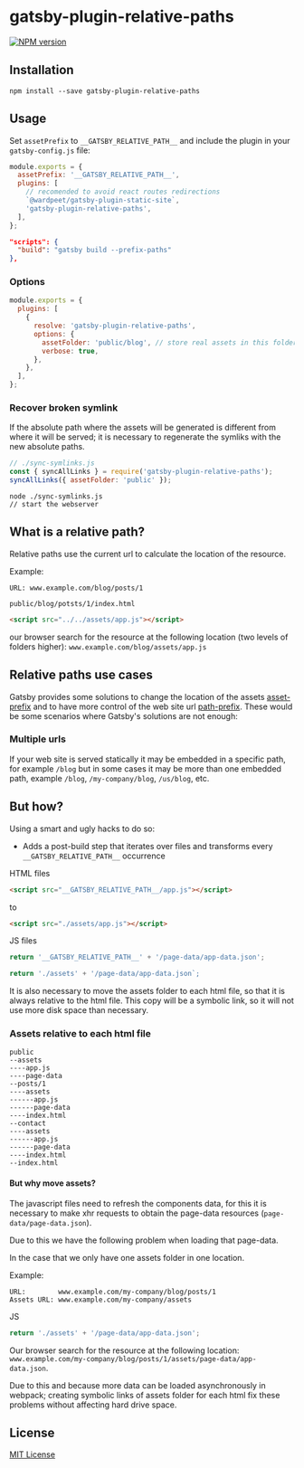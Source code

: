 # gatsby-plugin-relative-paths

[![NPM version][npm-image]][npm-url]

[npm-url]: https://npmjs.org/package/gatsby-plugin-relative-paths
[npm-image]: https://img.shields.io/npm/v/gatsby-plugin-relative-paths.svg

## Installation

```
npm install --save gatsby-plugin-relative-paths
```

## Usage

Set `assetPrefix` to `__GATSBY_RELATIVE_PATH__` and include the plugin in your `gatsby-config.js` file:

```js
module.exports = {
  assetPrefix: '__GATSBY_RELATIVE_PATH__',
  plugins: [
    // recomended to avoid react routes redirections
    `@wardpeet/gatsby-plugin-static-site`,
    'gatsby-plugin-relative-paths',
  ],
};
```

```json
"scripts": {
  "build": "gatsby build --prefix-paths"
},
```

### Options

```js
module.exports = {
  plugins: [
    {
      resolve: 'gatsby-plugin-relative-paths',
      options: {
        assetFolder: 'public/blog', // store real assets in this folder
        verbose: true,
      },
    },
  ],
};
```

### Recover broken symlink

If the absolute path where the assets will be generated is different from where it will be served; it is necessary to regenerate the symliks with the new absolute paths.

```js
// ./sync-symlinks.js
const { syncAllLinks } = require('gatsby-plugin-relative-paths');
syncAllLinks({ assetFolder: 'public' });
```

```
node ./sync-symlinks.js
// start the webserver
```

## What is a relative path?

Relative paths use the current url to calculate the location of the resource.

Example:

```
URL: www.example.com/blog/posts/1
```

`public/blog/potsts/1/index.html`

```html
<script src="../../assets/app.js"></script>
```

our browser search for the resource at the following location (two levels of folders higher):
`www.example.com/blog/assets/app.js`

## Relative paths use cases

Gatsby provides some solutions to change the location of the assets [asset-prefix](https://www.gatsbyjs.com/docs/asset-prefix/) and to have more control of the web site url [path-prefix](https://www.gatsbyjs.com/docs/path-prefix/).
These would be some scenarios where Gatsby's solutions are not enough:

### Multiple urls

If your web site is served statically it may be embedded in a specific path, for example `/blog` but in some cases it may be more than one embedded path, example `/blog`, `/my-company/blog`, `/us/blog`, etc.

## But how?

Using a smart and ugly hacks to do so:

- Adds a post-build step that iterates over files and transforms every `__GATSBY_RELATIVE_PATH__` occurrence

HTML files

```html
<script src="__GATSBY_RELATIVE_PATH__/app.js"></script>
```

to

```html
<script src="./assets/app.js"></script>
```

JS files

```javascript
return '__GATSBY_RELATIVE_PATH__' + '/page-data/app-data.json';
```

```javascript
return './assets' + '/page-data/app-data.json`;
```

It is also necessary to move the assets folder to each html file, so that it is always relative to the html file.
This copy will be a symbolic link, so it will not use more disk space than necessary.

### Assets relative to each html file

```
public
--assets
----app.js
----page-data
--posts/1
----assets
------app.js
------page-data
----index.html
--contact
----assets
------app.js
------page-data
----index.html
--index.html

```

#### But why move assets?

The javascript files need to refresh the components data, for this it is necessary to make xhr requests to obtain the page-data resources (`page-data/page-data.json`).

Due to this we have the following problem when loading that page-data.

In the case that we only have one assets folder in one location.

Example:

```
URL:        www.example.com/my-company/blog/posts/1
Assets URL: www.example.com/my-company/assets
```

JS

```javascript
return './assets' + '/page-data/app-data.json';
```

Our browser search for the resource at the following location:
`www.example.com/my-company/blog/posts/1/assets/page-data/app-data.json`.

Due to this and because more data can be loaded asynchronously in webpack; creating symbolic links of assets folder for each html fix these problems without affecting hard drive space.

## License

[MIT License](http://opensource.org/licenses/MIT)
